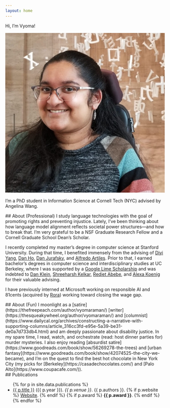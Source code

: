 ```yaml
---
layout: home
---
```


<section class="intro" markdown="1">
Hi, I’m Vyoma!

![Vyoma at the Asian Art Museum in San Francisco](/assets/img/headshot.jpg)

I’m a PhD student in Information Science at Cornell Tech (NYC) advised by Angelina Wang.
</section>

<section id="about-pro" markdown="1">
## About (Professional)
I study language technologies with the goal of promoting rights and preventing injustice<!-- (skip to my publications) -->. Lately, I’ve been thinking about how language model alignment reflects societal power structures—and how to break that. I’m very grateful to be a NSF Graduate Research Fellow and a Cornell Graduate School Dean’s Scholar.

I recently completed my master’s degree in computer science at Stanford University. During that time, I benefited immensely from the advising of [Diyi Yang](https://cs.stanford.edu/~diyiy/), [Dan Ho](https://law.stanford.edu/daniel-e-ho/), [Dan Jurafsky](https://web.stanford.edu/~jurafsky/), and [Alfredo Artiles](https://ed.stanford.edu/faculty/artiles). Prior to that, I earned bachelor’s degrees in computer science and interdisciplinary studies at UC Berkeley, where I was supported by a [Google Lime Scholarship]() and was indebted to [Dan Klein](https://www2.eecs.berkeley.edu/Faculty/Homepages/klein.html), [Shreeharsh Kelkar](https://shreeharshkelkar.net/), [Rediet Abebe](https://www.redietabebe.com/), and [Alexa Koenig](https://www.law.berkeley.edu/our-faculty/faculty-profiles/alexa-koenig/) for their valuable advising.

I have previously interned at Microsoft working on responsible AI and 81cents (acquired by [Rora](https://www.teamrora.com/)) working toward closing the wage gap.
</section>

<section id="about-fun" markdown="1">
## About (Fun)
I moonlight as a [satire](https://thefreepeach.com/author/vyomaraman/) [writer](https://thesqueakywheel.org/author/vyomaraman/) and [columnist](https://www.dailycal.org/archives/constructing-a-narrative-with-supporting-columns/article_316cc3fd-e95e-5a39-be31-de0a7d733db4.html) and am deeply passionate about disability justice. In my spare time, I read, watch, and orchestrate (read: host dinner parties for) murder mysteries. I also enjoy reading [absurdist satire](https://www.goodreads.com/book/show/56269278-the-trees) and [urban fantasy](https://www.goodreads.com/book/show/42074525-the-city-we-became), and I’m on the quest to find the best hot chocolate in New York City (my picks for [Berkeley](https://casadechocolates.com/) and [Palo Alto](https://www.coupacafe.com/)).

</section>

<section id="publications" markdown="1">
## Publications

<ul class="pubs">
{% for p in site.data.publications %}
  <li>
    <a href="{{ p.url }}">{{ p.title }}</a>
    ({{ p.year }}). <em>{{ p.venue }}</em>. {{ p.authors }}.
    {% if p.website %}
      <a href="{{ p.website }}">Website</a>.
    {% endif %}
    {% if p.award %}
      <strong>{{ p.award }}</strong>.
    {% endif %}
  </li>
{% endfor %}
</ul>
</section>
